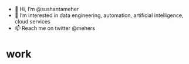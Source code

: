 - 👋 Hi, I’m @sushantameher
- 👀 I’m interested in data engineering, automation, artificial intelligence, cloud services
- 📫 Reach me on twitter @mehers

<!---
sushantameher/sushantameher is a ✨ special ✨ repository because its `README.md` (this file) appears on your GitHub profile.
You can click the Preview link to take a look at your changes.
--->
# work
